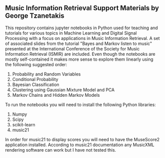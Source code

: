 ## Music Information Retrieval Support Materials by George Tzanetakis 

This repository contains jupyter notebooks in Python used for teaching and tutorials for various topics in Machine Learning and Digital Signal Processing with a focus on applications in Music Information Retrieval. A set of associated slides from the tutorial "Bayes and Markov listen to music" presented at the International Conference of the Society for Music Information Retrieval (ISMIR) are included. Even though the notebooks are mostly self-contained it makes more sense to explore them linearly using the following suggested order: 

1. Probability and Random Variables 
2. Conditional Probability 
3. Bayesian Classification 
4. Clustering using Gaussian Mixture Model and PCA 
5. Markov Chains and Hidden Markov Models


To run the notebooks you will need to install the following Python libraries: 

1. Numpy 
2. Scipy 
3. scikit-learn 
4. music21 

In order for music21 to display scores you will need to have the MuseScore2 application installed. According to music21 documentation any MusicXML rendering software can work but I have not tested this. 

